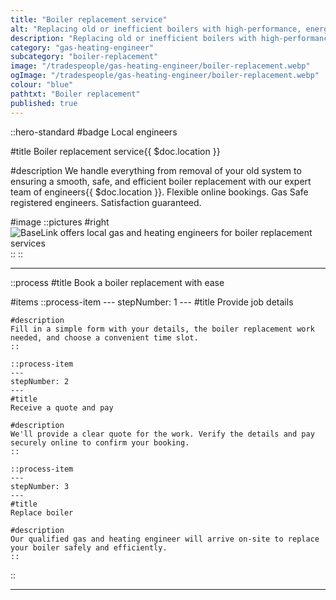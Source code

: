 ```yaml
---
title: "Boiler replacement service"
alt: "Replacing old or inefficient boilers with high-performance, energy-efficient models"
description: "Replacing old or inefficient boilers with high-performance, energy-efficient models"
category: "gas-heating-engineer"
subcategory: "boiler-replacement"
image: "/tradespeople/gas-heating-engineer/boiler-replacement.webp"
ogImage: "/tradespeople/gas-heating-engineer/boiler-replacement.webp"
colour: "blue"
pathtxt: "Boiler replacement"
published: true
---
```


::hero-standard
#badge
Local engineers

#title
Boiler replacement service{{ $doc.location }}

#description
We handle everything from removal of your old system to ensuring a smooth, safe, and efficient boiler replacement with our expert team of engineers{{ $doc.location }}. Flexible online bookings. Gas Safe registered engineers. Satisfaction guaranteed.

#image
    ::pictures
    #right
    ![BaseLink offers local gas and heating engineers for boiler replacement services](/tradespeople/gas-heating-engineer/boiler-replacement.webp)
    ::
::

---

::process
#title
Book a boiler replacement with ease

#items
    ::process-item
    ---
    stepNumber: 1
    ---
    #title
    Provide job details

    #description
    Fill in a simple form with your details, the boiler replacement work needed, and choose a convenient time slot.
    ::
    
    ::process-item
    ---
    stepNumber: 2
    ---
    #title
    Receive a quote and pay

    #description
    We'll provide a clear quote for the work. Verify the details and pay securely online to confirm your booking.
    ::

    ::process-item
    ---
    stepNumber: 3
    ---
    #title
    Replace boiler

    #description
    Our qualified gas and heating engineer will arrive on-site to replace your boiler safely and efficiently.
    ::
::

---